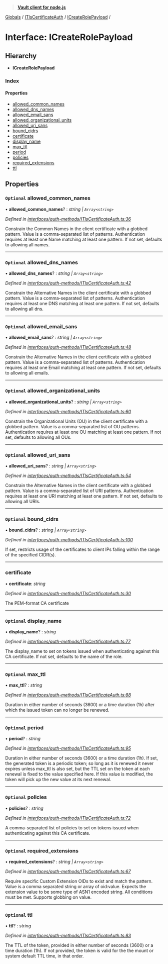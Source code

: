 > **[Vault client for node.js](../README.md)**

[Globals](../globals.md) / [ITlsCertificateAuth](../modules/itlscertificateauth.md) / [ICreateRolePayload](itlscertificateauth.icreaterolepayload.md) /

# Interface: ICreateRolePayload

## Hierarchy

* **ICreateRolePayload**

### Index

#### Properties

* [allowed_common_names](itlscertificateauth.icreaterolepayload.md#optional-allowed_common_names)
* [allowed_dns_names](itlscertificateauth.icreaterolepayload.md#optional-allowed_dns_names)
* [allowed_email_sans](itlscertificateauth.icreaterolepayload.md#optional-allowed_email_sans)
* [allowed_organizational_units](itlscertificateauth.icreaterolepayload.md#optional-allowed_organizational_units)
* [allowed_uri_sans](itlscertificateauth.icreaterolepayload.md#optional-allowed_uri_sans)
* [bound_cidrs](itlscertificateauth.icreaterolepayload.md#optional-bound_cidrs)
* [certificate](itlscertificateauth.icreaterolepayload.md#certificate)
* [display_name](itlscertificateauth.icreaterolepayload.md#optional-display_name)
* [max_ttl](itlscertificateauth.icreaterolepayload.md#optional-max_ttl)
* [period](itlscertificateauth.icreaterolepayload.md#optional-period)
* [policies](itlscertificateauth.icreaterolepayload.md#optional-policies)
* [required_extensions](itlscertificateauth.icreaterolepayload.md#optional-required_extensions)
* [ttl](itlscertificateauth.icreaterolepayload.md#optional-ttl)

## Properties

### `Optional` allowed_common_names

• **allowed_common_names**? : *string | `Array<string>`*

*Defined in [interfaces/auth-methods/ITlsCertificateAuth.ts:36](https://github.com/theogravity/vault-tacular/blob/13bcf09/src/interfaces/auth-methods/ITlsCertificateAuth.ts#L36)*

Constrain the Common Names in the client certificate with a globbed pattern.
Value is a comma-separated list of patterns. Authentication requires at least
one Name matching at least one pattern. If not set, defaults to allowing all names.

___

### `Optional` allowed_dns_names

• **allowed_dns_names**? : *string | `Array<string>`*

*Defined in [interfaces/auth-methods/ITlsCertificateAuth.ts:42](https://github.com/theogravity/vault-tacular/blob/13bcf09/src/interfaces/auth-methods/ITlsCertificateAuth.ts#L42)*

Constrain the Alternative Names in the client certificate with a globbed pattern.
Value is a comma-separated list of patterns. Authentication requires at least
one DNS matching at least one pattern. If not set, defaults to allowing all dns.

___

### `Optional` allowed_email_sans

• **allowed_email_sans**? : *string | `Array<string>`*

*Defined in [interfaces/auth-methods/ITlsCertificateAuth.ts:48](https://github.com/theogravity/vault-tacular/blob/13bcf09/src/interfaces/auth-methods/ITlsCertificateAuth.ts#L48)*

Constrain the Alternative Names in the client certificate with a globbed pattern.
Value is a comma-separated list of patterns. Authentication requires at least one
Email matching at least one pattern. If not set, defaults to allowing all emails.

___

### `Optional` allowed_organizational_units

• **allowed_organizational_units**? : *string | `Array<string>`*

*Defined in [interfaces/auth-methods/ITlsCertificateAuth.ts:60](https://github.com/theogravity/vault-tacular/blob/13bcf09/src/interfaces/auth-methods/ITlsCertificateAuth.ts#L60)*

 Constrain the Organizational Units (OU) in the client certificate with a globbed pattern.
 Value is a comma-separated list of OU patterns. Authentication requires at least one OU
 matching at least one pattern. If not set, defaults to allowing all OUs.

___

### `Optional` allowed_uri_sans

• **allowed_uri_sans**? : *string | `Array<string>`*

*Defined in [interfaces/auth-methods/ITlsCertificateAuth.ts:54](https://github.com/theogravity/vault-tacular/blob/13bcf09/src/interfaces/auth-methods/ITlsCertificateAuth.ts#L54)*

Constrain the Alternative Names in the client certificate with a globbed pattern.
Value is a comma-separated list of URI patterns. Authentication requires at least
one URI matching at least one pattern. If not set, defaults to allowing all URIs.

___

### `Optional` bound_cidrs

• **bound_cidrs**? : *string | `Array<string>`*

*Defined in [interfaces/auth-methods/ITlsCertificateAuth.ts:100](https://github.com/theogravity/vault-tacular/blob/13bcf09/src/interfaces/auth-methods/ITlsCertificateAuth.ts#L100)*

If set, restricts usage of the certificates to client IPs falling within
the range of the specified CIDR(s).

___

###  certificate

• **certificate**: *string*

*Defined in [interfaces/auth-methods/ITlsCertificateAuth.ts:30](https://github.com/theogravity/vault-tacular/blob/13bcf09/src/interfaces/auth-methods/ITlsCertificateAuth.ts#L30)*

The PEM-format CA certificate

___

### `Optional` display_name

• **display_name**? : *string*

*Defined in [interfaces/auth-methods/ITlsCertificateAuth.ts:77](https://github.com/theogravity/vault-tacular/blob/13bcf09/src/interfaces/auth-methods/ITlsCertificateAuth.ts#L77)*

The display_name to set on tokens issued when authenticating against this CA certificate.
If not set, defaults to the name of the role.

___

### `Optional` max_ttl

• **max_ttl**? : *string*

*Defined in [interfaces/auth-methods/ITlsCertificateAuth.ts:88](https://github.com/theogravity/vault-tacular/blob/13bcf09/src/interfaces/auth-methods/ITlsCertificateAuth.ts#L88)*

Duration in either number of seconds (3600) or a time duration (1h) after which the issued
token can no longer be renewed.

___

### `Optional` period

• **period**? : *string*

*Defined in [interfaces/auth-methods/ITlsCertificateAuth.ts:95](https://github.com/theogravity/vault-tacular/blob/13bcf09/src/interfaces/auth-methods/ITlsCertificateAuth.ts#L95)*

Duration in either number of seconds (3600) or a time duration (1h). If set, the generated
token is a periodic token; so long as it is renewed it never expires unless max_ttl is also
set, but the TTL set on the token at each renewal is fixed to the value specified here.
If this value is modified, the token will pick up the new value at its next renewal.

___

### `Optional` policies

• **policies**? : *string*

*Defined in [interfaces/auth-methods/ITlsCertificateAuth.ts:72](https://github.com/theogravity/vault-tacular/blob/13bcf09/src/interfaces/auth-methods/ITlsCertificateAuth.ts#L72)*

A comma-separated list of policies to set on tokens issued when authenticating against
this CA certificate.

___

### `Optional` required_extensions

• **required_extensions**? : *string | `Array<string>`*

*Defined in [interfaces/auth-methods/ITlsCertificateAuth.ts:67](https://github.com/theogravity/vault-tacular/blob/13bcf09/src/interfaces/auth-methods/ITlsCertificateAuth.ts#L67)*

Require specific Custom Extension OIDs to exist and match the pattern.
Value is a comma separated string or array of oid:value. Expects the extension
value to be some type of ASN1 encoded string. All conditions must be met.
Supports globbing on value.

___

### `Optional` ttl

• **ttl**? : *string*

*Defined in [interfaces/auth-methods/ITlsCertificateAuth.ts:83](https://github.com/theogravity/vault-tacular/blob/13bcf09/src/interfaces/auth-methods/ITlsCertificateAuth.ts#L83)*

The TTL of the token, provided in either number of seconds (3600) or a time duration (1h).
If not provided, the token is valid for the the mount or system default TTL time,
in that order.